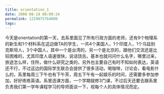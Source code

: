 ```yaml
---
title: orientation_1
date: 2008-08-19 00:09:24
permalink: 1219075764000
tags: 
---
```


今天是orientation的第一天，去系里面见了所有行政方面的老师，还有9个物理系的新生和1个材料系在这边做TA的学生，一共4个美国人，1个印度人，1个乌兹别克斯坦人，3个中国人，其中一个是台湾的，另一个是北京的，跟他们交流还是比较困难的，尤其印度人语速很快，说话饶舌。基本也就问问什么名字，哪里过来，旅途怎么样，住所，做什么研究之类的，另外也主要自己有时不知如何表达，英语还不行，不过这边的国际学生联合会提供了很多活动，喝咖啡，讨论会，看电影什么的，系里每周三下午也有下午茶，周五下午有一起娱乐的时间，还需要多参加参加，好好练练英语。系里选课方面，一个学期就修3门课，不过后天还要去跟系里负责我们第一学年课程学习的导师面谈一下，视每个人的具体情况而定。